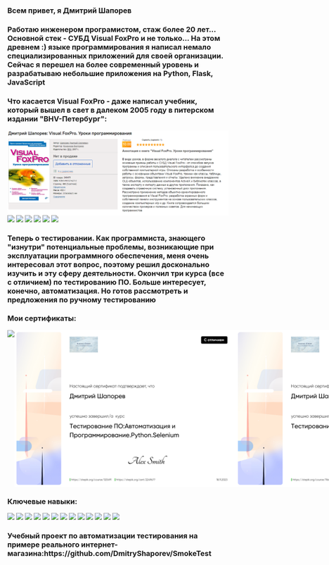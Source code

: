 
<h3 >Всем привет, я Дмитрий Шапорев</h3>

<h3> Работаю инженером програмистом, стаж более 20 лет... Основной стек - СУБД Visual FoxPro и не только... На этом древнем :) языке программирования я написал немало специализированных приложений для своей организации. Сейчас я перешел на более современный уровень и разрабатываю небольшие приложения на Python, Flask, JavaScript</h3>
<h3> Что касается Visual FoxPro -  даже написал учебник, который вышел в свет в далеком 2005 году в питерском издании "BHV-Петербург":</h3>
<img align="left" src="Книга.PNG">
<div id="badges">
<img src="https://img.shields.io/badge/Python-blue">
<img src="https://img.shields.io/badge/Visual FoxPro-yellow">
  <img src="https://img.shields.io/badge/Flask-black">
  <img src="https://img.shields.io/badge/JavaScript-orahge">
  <img src="https://img.shields.io/badge/Jquery-pink">
  <img src="https://img.shields.io/badge/Sqlite-blue">
  

<h3>Теперь о тестировании. Как программиста, знающего "изнутри" потенциальные проблемы, возникающие при эксплуатации программного обеспечения, меня очень интересовал этот вопрос, поэтому решил досконально изучить и эту сферу деятельности. Окончил три курса (все с отличием) по тестированию ПО. Больше интересует, конечно, автоматизация. Но готов рассмотреть и предложения по ручному тестированию</h3> 
<h3>Мои сертификаты:</h3>
<div style="display: flex;">
    <img align="left"  src="QATest.jpg">
  <img align="left"  src="stepik1.jpg">
  <img align="left"  src="stepik2.jpg">
 
  
</div>
<div>
<h3>Ключевые навыки:</h3>
<img src="https://img.shields.io/badge/Программирование, тестирование ПО-blue">
<img src="https://img.shields.io/badge/Функциональное тестирование-yellow">
  <img src="https://img.shields.io/badge/Atlassian Jira-black">
  <img src="https://img.shields.io/badge/Тестирование пользовательского интерфейса-orahge">
  <img src="https://img.shields.io/badge/API-pink">
  <img src="https://img.shields.io/badge/Test case-blue">
  <img src="https://img.shields.io/badge/Автоматизация тестирования-red">
  <img src="https://img.shields.io/badge/Selenium WebDriver-black">
  <img src="https://img.shields.io/badge/JSON API-orahge">
  <img src="https://img.shields.io/badge/Check list-pink">
  <img src="https://img.shields.io/badge/Pytest-blue">
  <img src="https://img.shields.io/badge/MS SQL-blue">
  <img src="https://img.shields.io/badge/SCRUM-red">
  </div>
  <h3>Учебный проект по автоматизации тестирования на примере реального интернет-магазина:https://github.com/DmitryShaporev/SmokeTest </h3>
</div>
